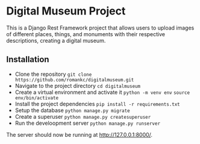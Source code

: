 # Digital Museum Project
This is a Django Rest Framework project that allows users to upload images of different places, things, and monuments with their respective descriptions, creating a digital museum.

## Installation
* Clone the repository ```git clone https://github.com/romankc/digitalmuseum.git```
* Navigate to the project directory ```cd digitalmuseum```
* Create a virtual environment and activate it ```python -m venv env```
 ```source env/bin/activate```
* Install the project dependencies ``` pip install -r requirements.txt ```
* Setup the database ```python manage.py migrate```
* Create a superuser ```python manage.py createsuperuser```
* Run the develoopment server ```python manage.py runserver```

The server should now be running at http://127.0.0.1:8000/.






